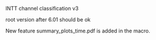 INTT channel classification v3


root version after 6.01 should be ok


New feature summary_plots_time.pdf is added in the macro. 